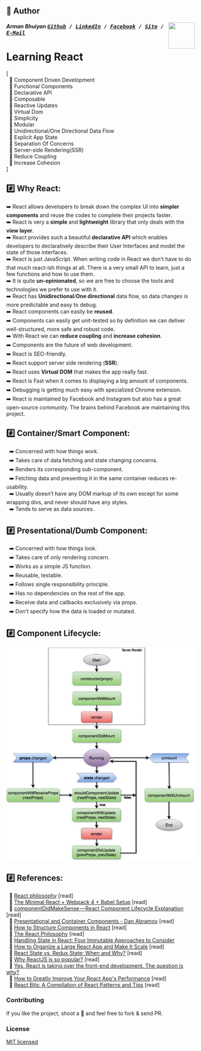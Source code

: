 ## 📝 Author
[<img src="https://media.licdn.com/dms/image/C5103AQE3SdZqmIyW0A/profile-displayphoto-shrink_200_200/0?e=1533168000&v=beta&t=reTZbwaCbB9R9V47Q9XiBGgGpY6_dS0KSK_gA8WsVCc" align="right" height="70" width="70">](http://armanbhuiyan.com)

##### Arman Bhuiyan <kbd>[Github](https://github.com/arman37) / [LinkedIn](https://www.linkedin.com/in/arman-bhuiyan) / [Facebook](https://www.facebook.com/arman.it37) / [Site](http://armanbhuiyan.com) /  [E-Mail](mailto:arman.it37@gmail.com)</kbd>

# Learning React

[ <br />
&nbsp; :diamond_shape_with_a_dot_inside: Component Driven Development <br />
&nbsp; :diamond_shape_with_a_dot_inside: Functional Components <br />
&nbsp; :diamond_shape_with_a_dot_inside: Declarative API <br />
&nbsp; :diamond_shape_with_a_dot_inside: Composable <br />
&nbsp; :diamond_shape_with_a_dot_inside: Reactive Updates <br />
&nbsp; :diamond_shape_with_a_dot_inside: Virtual Dom <br />
&nbsp; :diamond_shape_with_a_dot_inside: Simplicity <br />
&nbsp; :diamond_shape_with_a_dot_inside: Modular <br />
&nbsp; :diamond_shape_with_a_dot_inside: Unidirectional/One Directional Data Flow <br />
&nbsp; :diamond_shape_with_a_dot_inside: Explicit App State <br />
&nbsp; :diamond_shape_with_a_dot_inside: Separation Of Concerns <br />
&nbsp; :diamond_shape_with_a_dot_inside: Server-side Rendering(SSR) <br />
&nbsp; :diamond_shape_with_a_dot_inside: Reduce Coupling <br />
&nbsp; :diamond_shape_with_a_dot_inside: Increase Cohesion <br />
]

## :hash: Why React:
:arrow_right: React allows developers to break down the complex UI into **simpler components** and reuse the codes to complete their projects faster. <br />
:arrow_right: React is very a **simple** and **lightweight** library that only deals with the **view layer**. <br />
:arrow_right: React provides such a beautiful **declarative API** which enables developers to declaratively describe their User Interfaces and model the state of those interfaces. <br />
:arrow_right: React is just JavaScript. When writing code in React we don’t have to do that much react-ish things at all. There is a very small API to learn, just a few functions and how to use them. <br />
:arrow_right: It is quite **un-opinionated**, so we are free to choose the tools and technologies we prefer to use with it. <br />
:arrow_right: React has **Unidirectional**/**One directional** data flow, so data changes is more predictable and easy to debug. <br />
:arrow_right: React components can easily be **reused**. <br />
:arrow_right: Components can easily get unit-tested so by definition we can deliver well-structured, more safe and robust code. <br />
:arrow_right: With React we can **reduce coupling** and **increase cohesion**. <br />
:arrow_right: Components are the future of web development. <br />
:arrow_right: React is SEO-friendly. <br />
:arrow_right: React support server side rendering (**SSR**). <br />
:arrow_right: React uses **Virtual DOM** that makes the app really fast. <br />
:arrow_right: React is Fast when it comes to displaying a big amount of components. <br />
:arrow_right: Debugging is getting much easy with specialized Chrome extension. <br />
:arrow_right: React is maintained by Facebook and Instagram but also has a great open-source community. The brains behind Facebook are maintaining this project. <br />

## :hash: Container/Smart Component:
&nbsp; :arrow_right: Concerned with how things work. <br />
&nbsp; :arrow_right: Takes care of  data fetching and state changing concerns. <br />
&nbsp; :arrow_right: Renders its corresponding sub-component. <br />
&nbsp; :arrow_right: Fetching data and presenting it in the same container reduces re-usability. <br />
&nbsp; :arrow_right: Usually doesn’t have any DOM markup of its own except for some wrapping divs, and never should have any styles. <br />
&nbsp; :arrow_right: Tends to serve as data sources. <br />

## :hash: Presentational/Dumb Component:
&nbsp; :arrow_right: Concerned with how things look. <br />
&nbsp; :arrow_right: Takes care of only rendering concern. <br />
&nbsp; :arrow_right: Works as a simple JS function. <br />
&nbsp; :arrow_right: Reusable, testable. <br />
&nbsp; :arrow_right: Follows single responsibility principle. <br />
&nbsp; :arrow_right: Has no dependencies on the rest of the app. <br />
&nbsp; :arrow_right: Receive data and callbacks exclusively via props. <br />
&nbsp; :arrow_right: Don’t specify how the data is loaded or mutated. <br />

## :hash: Component Lifecycle:
![lifecycle](/images/component-lifecycle.jpeg)


## :hash: References:
&nbsp; :link: [React philosophy](https://reallifeprogramming.com/react-philosophy-e8cdea991599) [read] <br />
&nbsp; :link: [The Minimal React + Webpack 4 + Babel Setup](https://www.robinwieruch.de/minimal-react-webpack-babel-setup) [read] <br />
&nbsp; :link: [componentDidMakeSense — React Component Lifecycle Explanation](https://levelup.gitconnected.com/componentdidmakesense-react-lifecycle-explanation-393dcb19e459) [read] <br />
&nbsp; :link: [Presentational and Container Components - Dan Abramov](https://medium.com/@dan_abramov/smart-and-dumb-components-7ca2f9a7c7d0) [read] <br />
&nbsp; :link: [How to Structure Components in React](https://reallifeprogramming.com/how-to-structure-components-in-react-54fc43e71546) [read] <br />
&nbsp; :link: [The React Philosophy](http://nayaabkhan.me/react/the-react-philosophy) [read] <br />
&nbsp; :link: [Handling State in React: Four Immutable Approaches to Consider](https://medium.freecodecamp.org/handling-state-in-react-four-immutable-approaches-to-consider-d1f5c00249d5)<br/>
&nbsp; :link: [How to Organize a Large React App and Make It Scale](https://react.statuscode.com/link/34475/e61f1ec611) [read] <br />
&nbsp; :link: [React State vs. Redux State: When and Why?](https://react.statuscode.com/link/34483/e61f1ec611) [read] <br />
&nbsp; :link: [Why ReactJS is so popular?](https://www.quora.com/Why-is-ReactJS-is-so-popular) [read] <br />
&nbsp; :link: [Yes, React is taking over the front-end development. The question is why?](https://medium.freecodecamp.org/yes-react-is-taking-over-front-end-development-the-question-is-why-40837af8ab76) <br />
&nbsp; :link: [How to Greatly Improve Your React App's Performance](https://react.statuscode.com/link/34485/e61f1ec611) [read] <br />
&nbsp; :link: [React Bits: A Compilation of React Patterns and Tips](https://react.statuscode.com/link/34486/e61f1ec611) [read] <br />

### Contributing
If you like the project, shoot a :star2: and feel free to fork & send PR.

### License

[MIT licensed](./LICENSE)
